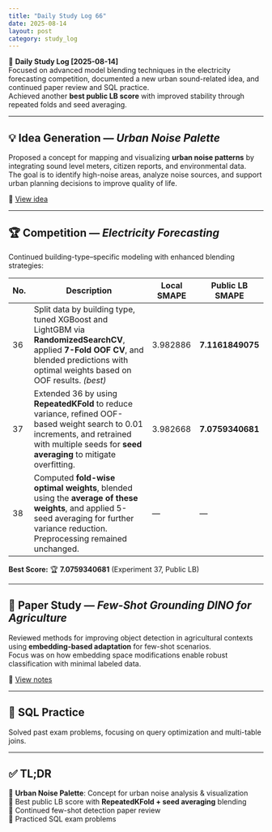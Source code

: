 ```yaml
---
title: "Daily Study Log 66"
date: 2025-08-14
layout: post
category: study_log
---
```


🧠 **Daily Study Log [2025-08-14]**  
Focused on advanced model blending techniques in the electricity forecasting competition, documented a new urban sound-related idea, and continued paper review and SQL practice.  
Achieved another **best public LB score** with improved stability through repeated folds and seed averaging.

---

## 💡 Idea Generation — *Urban Noise Palette*  
Proposed a concept for mapping and visualizing **urban noise patterns** by integrating sound level meters, citizen reports, and environmental data.  
The goal is to identify high-noise areas, analyze noise sources, and support urban planning decisions to improve quality of life.

🔗 [View idea](https://github.com/hojjang98/ideas/blob/main/society/urban_noise_palette.md)

---

## 🏆 Competition — *Electricity Forecasting*  
Continued building-type–specific modeling with enhanced blending strategies:

| No. | Description | Local SMAPE | Public LB SMAPE |
| --- | ----------- | ----------- | ---------------- |
| 36  | Split data by building type, tuned XGBoost and LightGBM via **RandomizedSearchCV**, applied **7-Fold OOF CV**, and blended predictions with optimal weights based on OOF results. *(best)* | 3.982886 | **7.1161849075** |
| 37  | Extended 36 by using **RepeatedKFold** to reduce variance, refined OOF-based weight search to 0.01 increments, and retrained with multiple seeds for **seed averaging** to mitigate overfitting. | 3.982668 | **7.0759340681** |
| 38  | Computed **fold-wise optimal weights**, blended using the **average of these weights**, and applied 5-seed averaging for further variance reduction. Preprocessing remained unchanged. | — | — |

**Best Score:** 🏆 **7.0759340681** (Experiment 37, Public LB)

---

## 📄 Paper Study — *Few-Shot Grounding DINO for Agriculture*  
Reviewed methods for improving object detection in agricultural contexts using **embedding-based adaptation** for few-shot scenarios.  
Focus was on how embedding space modifications enable robust classification with minimal labeled data.

🔗 [View notes](https://github.com/hojjang98/Paper-Review/tree/main/vision/05_few_shot_grounding_dino_agri)

---

## 💾 SQL Practice  
Solved past exam problems, focusing on query optimization and multi-table joins.

---

## ✅ TL;DR  
📍 **Urban Noise Palette**: Concept for urban noise analysis & visualization  
📍 Best public LB score with **RepeatedKFold + seed averaging** blending  
📍 Continued few-shot detection paper review  
📍 Practiced SQL exam problems

